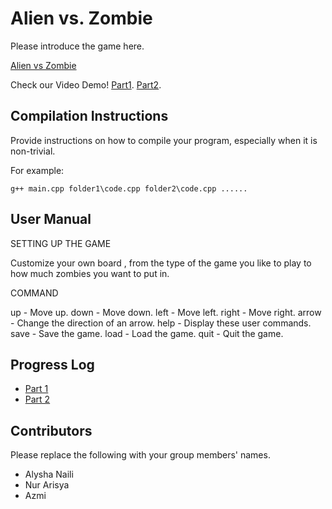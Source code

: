 # Alien vs. Zombie

Please introduce the game here.

[Alien vs Zombie](https://user-images.githubusercontent.com/124139309/216045389-16dd8a9c-efc3-46e6-86e3-2ef2ec123a24.png)

Check our Video Demo!
[Part1](https://youtu.be/Gr0u03h5NTc).
[Part2](https://youtu.be/6OpdAqhV1hs).

## Compilation Instructions

Provide instructions on how to compile your program, especially when it is non-trivial.

For example:

```
g++ main.cpp folder1\code.cpp folder2\code.cpp ......
```

## User Manual

SETTING UP THE GAME

Customize your own board , from the type of the game you like to play to how much zombies you want to put in.

COMMAND

up     - Move up.
down   - Move down.
left   - Move left. 
right  - Move right.
arrow  - Change the direction of an arrow.
help   - Display these user commands.
save   - Save the game. 
load   - Load the game.
quit   - Quit the game.

## Progress Log

- [Part 1](PART1.md)
- [Part 2](PART2.md)

## Contributors

Please replace the following with your group members' names. 

- Alysha Naili
- Nur Arisya
- Azmi


